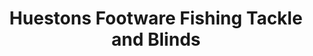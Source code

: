 ---
title: "Huestons Footware Fishing Tackle and Blinds"
address: "Huestons Footware,Fishing Tackle and Blinds, 55 Main street, Castledawson, Co. Derry"
tel: "+44 (0)28 7946 8282"
county: "Derry"
category: "Coarse Angling"
type: "Content"
lat: "54.755401611328125"
lng: "-6.608119010925293"
---